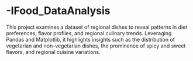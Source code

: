 # -IFood_DataAnalysis
This project examines a dataset of regional dishes to reveal patterns in diet preferences, flavor profiles, and regional culinary trends. Leveraging Pandas and Matplotlib, it highlights insights such as the distribution of vegetarian and non-vegetarian dishes, the prominence of spicy and sweet flavors, and regional cuisine variations.
